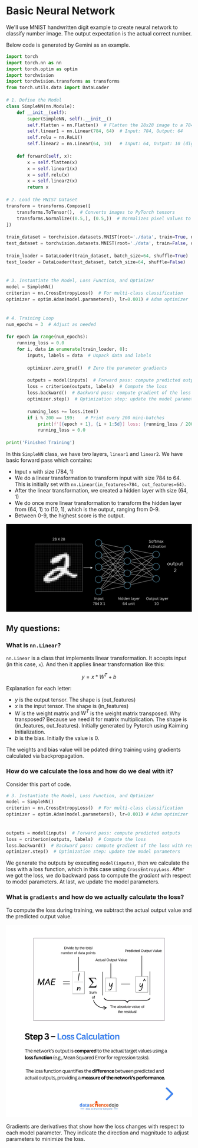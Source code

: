 # Basic Neural Network

We'll use MNIST handwritten digit example to create neural network to classify number image. The output expectation is the actual correct number.

Below code is generated by Gemini as an example.

```py
import torch
import torch.nn as nn
import torch.optim as optim
import torchvision
import torchvision.transforms as transforms
from torch.utils.data import DataLoader

# 1. Define the Model
class SimpleNN(nn.Module):
    def __init__(self):
        super(SimpleNN, self).__init__()
        self.flatten = nn.Flatten()  # Flatten the 28x28 image to a 784-dimensional vector
        self.linear1 = nn.Linear(784, 64)  # Input: 784, Output: 64
        self.relu = nn.ReLU()
        self.linear2 = nn.Linear(64, 10)   # Input: 64, Output: 10 (digits 0-9)

    def forward(self, x):
        x = self.flatten(x)
        x = self.linear1(x)
        x = self.relu(x)
        x = self.linear2(x)
        return x

# 2. Load the MNIST Dataset
transform = transforms.Compose([
    transforms.ToTensor(),  # Converts images to PyTorch tensors
    transforms.Normalize((0.5,), (0.5,))  # Normalizes pixel values to be between -1 and 1
])

train_dataset = torchvision.datasets.MNIST(root='./data', train=True, download=True, transform=transform)
test_dataset = torchvision.datasets.MNIST(root='./data', train=False, download=True, transform=transform)

train_loader = DataLoader(train_dataset, batch_size=64, shuffle=True)
test_loader = DataLoader(test_dataset, batch_size=64, shuffle=False)


# 3. Instantiate the Model, Loss Function, and Optimizer
model = SimpleNN()
criterion = nn.CrossEntropyLoss()  # For multi-class classification
optimizer = optim.Adam(model.parameters(), lr=0.001) # Adam optimizer


# 4. Training Loop
num_epochs = 3  # Adjust as needed

for epoch in range(num_epochs):
    running_loss = 0.0
    for i, data in enumerate(train_loader, 0):
        inputs, labels = data  # Unpack data and labels

        optimizer.zero_grad()  # Zero the parameter gradients

        outputs = model(inputs)  # Forward pass: compute predicted outputs
        loss = criterion(outputs, labels)  # Compute the loss
        loss.backward()  # Backward pass: compute gradient of the loss with respect to model parameters
        optimizer.step()  # Optimization step: update the model parameters

        running_loss += loss.item()
        if i % 200 == 199:    # Print every 200 mini-batches
            print(f'[{epoch + 1}, {i + 1:5d}] loss: {running_loss / 200:.3f}')
            running_loss = 0.0

print('Finished Training')

```

In this `SimpleNN` class, we have two layers, `linear1` and `linear2`. We have basic forward pass which contains:

- Input `x` with size (784, 1)
- We do a linear transformation to transform input with size 784 to 64. This is initially set with `nn.Linear(in_features=784, out_features=64)`.
- After the linear transformation, we created a hidden layer with size (64, 1)
- We do once more linear transformation to transform the hidden layer from (64, 1) to (10, 1), which is the output, ranging from 0-9.
- Between 0-9, the highest score is the output.


![](nn-graph.png)

## My questions:

### What is `nn.Linear`?

`nn.Linear` is a class that implements linear transformation. It accepts input (in this case, `x`). And then it applies linear transformation like this:

$$
y = x * W^T + b
$$

Explanation for each letter:

- $y$ is the output tensor. The shape is (out_features)
- $x$ is the input tensor. The shape is (in_features)
- $W$ is the weight matrix and $W^T$ is the weight matrix transposed. Why transposed? Because we need it for matrix multiplication. The shape is (in_features, out_features). Initially generated by Pytorch using Kaiming Initialization.
- $b$ is the bias. Initially the value is 0. 

The weights and bias value will be pdated dring training using gradients calculated via backpropagation.


### How do we calculate the loss and how do we deal with it?

Consider this part of code.

```py
# 3. Instantiate the Model, Loss Function, and Optimizer
model = SimpleNN()
criterion = nn.CrossEntropyLoss()  # For multi-class classification
optimizer = optim.Adam(model.parameters(), lr=0.001) # Adam optimizer


outputs = model(inputs)  # Forward pass: compute predicted outputs
loss = criterion(outputs, labels)  # Compute the loss
loss.backward()  # Backward pass: compute gradient of the loss with respect to model parameters
optimizer.step()  # Optimization step: update the model parameters
```

We generate the outputs by executing `model(inputs)`, then we calculate the loss with a loss function, which in this case using `CrossEntropyLoss`. After we got the loss, we do backward pass to compute the *gradient* with respect to model parameters. At last, we update the model parameters.

### What is `gradients` and how do we actually calculate the loss?

To compute the loss during training, we subtract the actual output value and the predicted output value.

![](backprop.jpg)

Gradients are derivatives that show how the loss changes with respect to each model parameter. They indicate the direction and magnitude to adjust parameters to minimize the loss.

